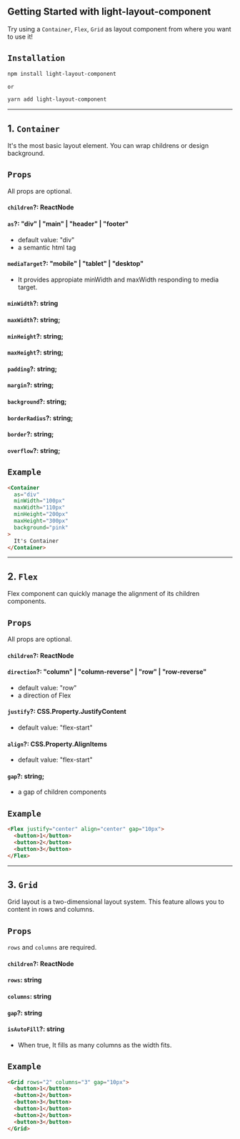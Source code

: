 ## Getting Started with light-layout-component

Try using a `Container`, `Flex`, `Grid` as layout component from where you want to use it!

## `Installation`

```bash
npm install light-layout-component

or

yarn add light-layout-component
```

---

## 1. `Container`

It's the most basic layout element. You can wrap childrens or design background.

## `Props`

All props are optional.

#### `children`?: ReactNode

#### `as`?: "div" | "main" | "header" | "footer"

- default value: "div"
- a semantic html tag

#### `mediaTarget`?: "mobile" | "tablet" | "desktop"

- It provides appropiate minWidth and maxWidth responding to media target.

#### `minWidth`?: string

#### `maxWidth`?: string;

#### `minHeight`?: string;

#### `maxHeight`?: string;

#### `padding`?: string;

#### `margin`?: string;

#### `background`?: string;

#### `borderRadius`?: string;

#### `border`?: string;

#### `overflow`?: string;

## `Example`

```html
<Container
  as="div"
  minWidth="100px"
  maxWidth="110px"
  minHeight="200px"
  maxHeight="300px"
  background="pink"
>
  It's Container
</Container>
```

---

## 2. `Flex`

Flex component can quickly manage the alignment of its children components.

## `Props`

All props are optional.

#### `children`?: ReactNode

#### `direction`?: "column" | "column-reverse" | "row" | "row-reverse"

- default value: "row"
- a direction of Flex

#### `justify`?: CSS.Property.JustifyContent

- default value: "flex-start"

#### `align`?: CSS.Property.AlignItems

- default value: "flex-start"

#### `gap`?: string;

- a gap of children components

## `Example`

```html
<Flex justify="center" align="center" gap="10px">
  <button>1</button>
  <button>2</button>
  <button>3</button>
</Flex>
```

---

## 3. `Grid`

Grid layout is a two-dimensional layout system. This feature allows you to content in rows and columns.

## `Props`

`rows` and `columns` are required.

#### `children`?: ReactNode

#### `rows`: string

#### `columns`: string

#### `gap`?: string

#### `isAutoFill`?: string

- When true, It fills as many columns as the width fits.

## `Example`

```html
<Grid rows="2" columns="3" gap="10px">
  <button>1</button>
  <button>2</button>
  <button>3</button>
  <button>1</button>
  <button>2</button>
  <button>3</button>
</Grid>
```
